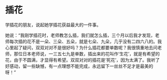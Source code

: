 # 插花

学插花的朋友，说起她学插花获益最大的一件事。 

她说：“我刚学插花时，老师教怎么插，我们就怎么插，三个月以后我才发现，老师每次插的花不是一朵、三朵、五朵，就是七朵、九朵，几乎没有二四六八的。我心里起了疑问，双双对对不是很好吗？为什么插花都要单数呢？我很慎重地去问老师，那位日本老师说，一三五七九是单数，插出来的花叫作‘生花’，就是有希望的花，由于不圆满，才显得有希望。双双对对的插花是‘死花’，因为太满了。我听了好感动，留一些缺憾，有一点理想不能完成，永远留下一丝丝不足才是最美的呀！”